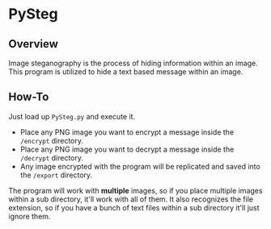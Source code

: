 # PySteg

## Overview

Image steganography is the process of hiding information within an image. This program is utilized to hide a text based message within an image. 

## How-To

Just load up `PySteg.py` and execute it.
- Place any PNG image you want to encrypt a message inside the `/encrypt` directory.
- Place any PNG image you want to decrypt a message inside the `/decrypt` directory.
- Any image encrypted with the program will be replicated and saved into the `/export` directory.

The program will work with **multiple** images, so if you place multiple images within a sub directory, it'll work with all of them. It also recognizes the file extension, so if you have a bunch of text files within a sub directory it'll just ignore them.
